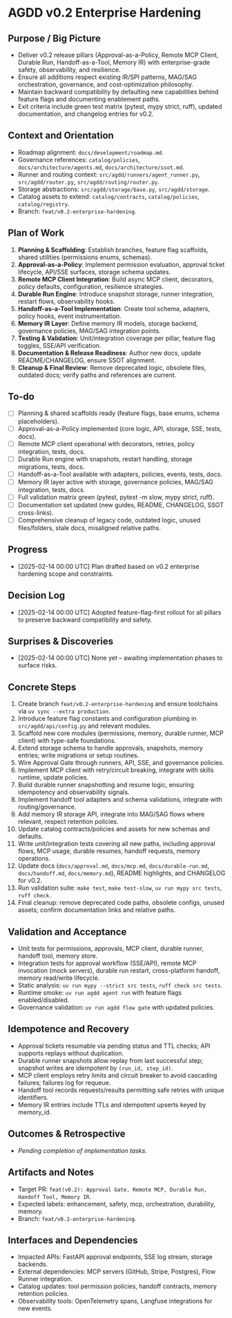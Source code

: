 # AGDD v0.2 Enterprise Hardening

## Purpose / Big Picture
- Deliver v0.2 release pillars (Approval-as-a-Policy, Remote MCP Client, Durable Run, Handoff-as-a-Tool, Memory IR) with enterprise-grade safety, observability, and resilience.
- Ensure all additions respect existing IR/SPI patterns, MAG/SAG orchestration, governance, and cost-optimization philosophy.
- Maintain backward compatibility by defaulting new capabilities behind feature flags and documenting enablement paths.
- Exit criteria include green test matrix (pytest, mypy strict, ruff), updated documentation, and changelog entries for v0.2.

## Context and Orientation
- Roadmap alignment: `docs/development/roadmap.md`.
- Governance references: `catalog/policies`, `docs/architecture/agents.md`, `docs/architecture/ssot.md`.
- Runner and routing context: `src/agdd/runners/agent_runner.py`, `src/agdd/router.py`, `src/agdd/routing/router.py`.
- Storage abstractions: `src/agdd/storage/base.py`, `src/agdd/storage`.
- Catalog assets to extend: `catalog/contracts`, `catalog/policies`, `catalog/registry`.
- Branch: `feat/v0.2-enterprise-hardening`.

## Plan of Work
1. **Planning & Scaffolding**: Establish branches, feature flag scaffolds, shared utilities (permissions enums, schemas).
2. **Approval-as-a-Policy**: Implement permission evaluation, approval ticket lifecycle, API/SSE surfaces, storage schema updates.
3. **Remote MCP Client Integration**: Build async MCP client, decorators, policy defaults, configuration, resilience strategies.
4. **Durable Run Engine**: Introduce snapshot storage, runner integration, restart flows, observability hooks.
5. **Handoff-as-a-Tool Implementation**: Create tool schema, adapters, policy hooks, event instrumentation.
6. **Memory IR Layer**: Define memory IR models, storage backend, governance policies, MAG/SAG integration points.
7. **Testing & Validation**: Unit/integration coverage per pillar, feature flag toggles, SSE/API verification.
8. **Documentation & Release Readiness**: Author new docs, update README/CHANGELOG, ensure SSOT alignment.
9. **Cleanup & Final Review**: Remove deprecated logic, obsolete files, outdated docs; verify paths and references are current.

## To-do
- [ ] Planning & shared scaffolds ready (feature flags, base enums, schema placeholders).
- [ ] Approval-as-a-Policy implemented (core logic, API, storage, SSE, tests, docs).
- [ ] Remote MCP client operational with decorators, retries, policy integration, tests, docs.
- [ ] Durable Run engine with snapshots, restart handling, storage migrations, tests, docs.
- [ ] Handoff-as-a-Tool available with adapters, policies, events, tests, docs.
- [ ] Memory IR layer active with storage, governance policies, MAG/SAG integration, tests, docs.
- [ ] Full validation matrix green (pytest, pytest -m slow, mypy strict, ruff).
- [ ] Documentation set updated (new guides, README, CHANGELOG, SSOT cross-links).
- [ ] Comprehensive cleanup of legacy code, outdated logic, unused files/folders, stale docs, misaligned relative paths.

## Progress
- [2025-02-14 00:00 UTC] Plan drafted based on v0.2 enterprise hardening scope and constraints.

## Decision Log
- [2025-02-14 00:00 UTC] Adopted feature-flag-first rollout for all pillars to preserve backward compatibility and safety.

## Surprises & Discoveries
- [2025-02-14 00:00 UTC] None yet – awaiting implementation phases to surface risks.

## Concrete Steps
1. Create branch `feat/v0.2-enterprise-hardening` and ensure toolchains via `uv sync --extra production`.
2. Introduce feature flag constants and configuration plumbing in `src/agdd/api/config.py` and relevant modules.
3. Scaffold new core modules (permissions, memory, durable runner, MCP client) with type-safe foundations.
4. Extend storage schema to handle approvals, snapshots, memory entries; write migrations or setup routines.
5. Wire Approval Gate through runners, API, SSE, and governance policies.
6. Implement MCP client with retry/circuit breaking, integrate with skills runtime, update policies.
7. Build durable runner snapshotting and resume logic, ensuring idempotency and observability signals.
8. Implement handoff tool adapters and schema validations, integrate with routing/governance.
9. Add memory IR storage API, integrate into MAG/SAG flows where relevant, respect retention policies.
10. Update catalog contracts/policies and assets for new schemas and defaults.
11. Write unit/integration tests covering all new paths, including approval flows, MCP usage, durable resumes, handoff requests, memory operations.
12. Update docs (`docs/approval.md`, `docs/mcp.md`, `docs/durable-run.md`, `docs/handoff.md`, `docs/memory.md`), README highlights, and CHANGELOG for v0.2.
13. Run validation suite: `make test`, `make test-slow`, `uv run mypy src tests`, `ruff check`.
14. Final cleanup: remove deprecated code paths, obsolete configs, unused assets; confirm documentation links and relative paths.

## Validation and Acceptance
- Unit tests for permissions, approvals, MCP client, durable runner, handoff tool, memory store.
- Integration tests for approval workflow (SSE/API), remote MCP invocation (mock servers), durable run restart, cross-platform handoff, memory read/write lifecycle.
- Static analysis: `uv run mypy --strict src tests`, `ruff check src tests`.
- Runtime smoke: `uv run agdd agent run` with feature flags enabled/disabled.
- Governance validation: `uv run agdd flow gate` with updated policies.

## Idempotence and Recovery
- Approval tickets resumable via pending status and TTL checks; API supports replays without duplication.
- Durable runner snapshots allow replay from last successful step; snapshot writes are idempotent by `(run_id, step_id)`.
- MCP client employs retry limits and circuit breaker to avoid cascading failures; failures log for requeue.
- Handoff tool records requests/results permitting safe retries with unique identifiers.
- Memory IR entries include TTLs and idempotent upserts keyed by memory_id.

## Outcomes & Retrospective
- _Pending completion of implementation tasks._

## Artifacts and Notes
- Target PR: `feat(v0.2): Approval Gate, Remote MCP, Durable Run, Handoff Tool, Memory IR`.
- Expected labels: enhancement, safety, mcp, orchestration, durability, memory.
- Branch: `feat/v0.2-enterprise-hardening`.

## Interfaces and Dependencies
- Impacted APIs: FastAPI approval endpoints, SSE log stream, storage backends.
- External dependencies: MCP servers (GitHub, Stripe, Postgres), Flow Runner integration.
- Catalog updates: tool permission policies, handoff contracts, memory retention policies.
- Observability tools: OpenTelemetry spans, Langfuse integrations for new events.
